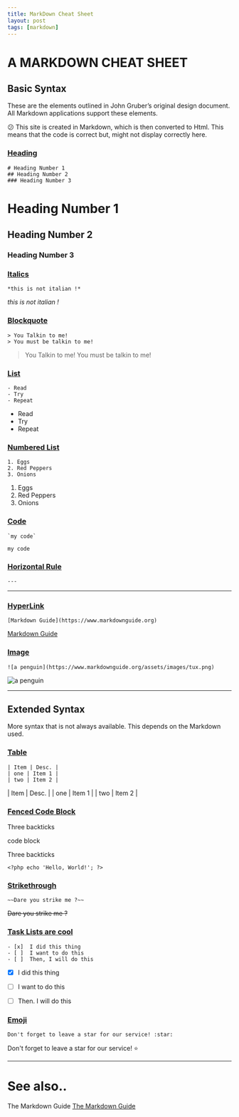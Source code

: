 ```yaml
---
title: MarkDown Cheat Sheet
layout: post
tags: [markdown]
---
```

# A MARKDOWN CHEAT SHEET

## Basic Syntax

These are the elements outlined in John Gruber’s original design document. All Markdown applications support these elements.


:confused: This site is created in Markdown, which is then converted to Html. This means that the code is correct but, might not display correctly here. 

### <u>Heading</u>

```
# Heading Number 1
## Heading Number 2
### Heading Number 3
```

# Heading Number 1
## Heading Number 2
### Heading Number 3


### <u>Italics</u>

```
*this is not italian !*
```

*this is not italian !*


### <u>Blockquote</u>

```
> You Talkin to me!
> You must be talkin to me!
```

> You Talkin to me!
> You must be talkin to me!


### <u>List</u>

```
- Read
- Try
- Repeat
```

- Read
- Try
- Repeat

### <u>Numbered List</u>

```
1. Eggs
2. Red Peppers
3. Onions
```

1. Eggs
2. Red Peppers
3. Onions


### <u>Code</u>

```
`my code`
```

`my code`

### <u>Horizontal Rule</u>
```
---
```

---

### <u>HyperLink</u>
```
[Markdown Guide](https://www.markdownguide.org)
```

[Markdown Guide](https://www.markdownguide.org)

### <u>Image</u>
```
![a penguin](https://www.markdownguide.org/assets/images/tux.png)
```

![a penguin](https://www.markdownguide.org/assets/images/tux.png)

---

## Extended Syntax

More syntax that is not always available. This depends on the Markdown used.

### <u>Table</u>
```
| Item | Desc. |
| one | Item 1 |
| two | Item 2 |
```

| Item | Desc. |
| one | Item 1 |
| two | Item 2 |

### <u>Fenced Code Block</u>
Three backticks

code block

Three backticks

```
<?php echo 'Hello, World!'; ?>
```

### <u>Strikethrough</u>
```
~~Dare you strike me ?~~
```

~~Dare you strike me ?~~

### <u>Task Lists are cool</u>
```
- [x]  I did this thing
- [ ]  I want to do this
- [ ]  Then, I will do this
```

- [x] I did this thing
- [ ] I want to do this
- [ ] Then. I will do this


### <u>Emoji</u>
```
Don't forget to leave a star for our service! :star:
```


Don't forget to leave a star for our service! :star:

---
# See also..

The Markdown Guide [The Markdown Guide](https://www.markdownguide.org)



